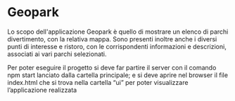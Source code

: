 # Geopark
Lo scopo dell'applicazione Geopark è quello di mostrare un elenco di parchi divertimento, con la relativa mappa. Sono presenti inoltre anche i diversi punti di interesse e ristoro, con le corrispondenti informazioni e descrizioni, associati ai vari parchi selezionati. 

Per poter eseguire il progetto si deve far partire il server con il comando npm start lanciato dalla cartella principale; e si deve aprire nel browser il file index.html che si trova nella cartella “ui” per poter visualizzare l’applicazione realizzata

